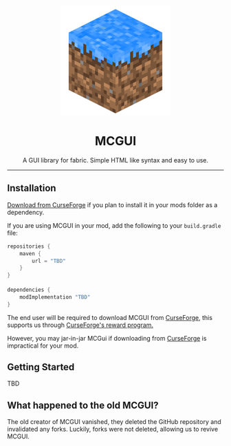 <div align="center">

![](./icon.png)

# MCGUI

A GUI library for fabric. Simple HTML like syntax and easy to use.

</div>

<hr>

## Installation

[Download from CurseForge]() if you plan to install it in your mods folder as a dependency.

If you are using MCGUI in your mod, add the following to your `build.gradle` file:

```groovy
repositories {
    maven {
        url = "TBD"
    }
}

dependencies {
    modImplementation "TBD"
}
```

The end user will be required to download MCGUI from [CurseForge](), this supports us through [CurseForge's reward program.]()

However, you may jar-in-jar MCGui if downloading from [CurseForge]() is impractical for your mod.

## Getting Started

TBD

## What happened to the old MCGUI?

The old creator of MCGUI vanished, they deleted the GitHub repository and invalidated any forks. Luckily, forks were not deleted, allowing us to revive MCGUI.